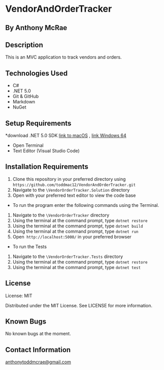 # VendorAndOrderTracker

## By Anthony McRae
## Description
This is an MVC application to track vendors and orders.

## Technologies Used
* C#
* .NET 5.0 
* Git & GitHub
* Markdown
* NuGet
## Setup Requirements
*download .NET 5.0 SDK  [link to macOS](https://dotnet.microsoft.com/download/dotnet/thank-you/sdk-5.0.401-macos-x64-installer) , [link Windows 64](https://dotnet.microsoft.com/download/dotnet/thank-you/sdk-5.0.401-windows-x64-installer)
* Open Terminal
* Text Editor (Visual Studio Code)

## Installation Requirements
1. Clone this repository in your preferred directory using `https://github.com/toddmac12/VendorAndOrderTracker.git`
2. Navigate to the `\VendorOrderTracker.Solution` directory
3. Open with your preferred text editor to view the code base
* To run the program enter the following commands using the Terminal.

1. Navigate to the `\VendorOrderTracker` directory
2. Using the terminal at the command prompt, type `dotnet restore`
3. Using the terminal at the command prompt, type `dotnet build`
4. Using the terminal at the command prompt, type `dotnet run`
5. Open` http://localhost:5000/` in your preferred browser
* To run the Tests
1. Navigate to the `\VendorOrderTracker.Tests` directory
2. Using the terminal at the command prompt, type `dotnet restore`
3. Using the terminal at the command prompt, type `dotnet test`
## License
License: MIT

Distributed under the MIT License. See LICENSE for more information.

## Known Bugs
No known bugs at the moment.

## Contact Information
anthonytoddmcrae@gmail.com

